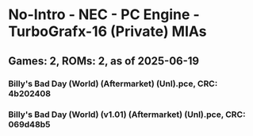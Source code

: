 # No-Intro - NEC - PC Engine - TurboGrafx-16 (Private) MIAs
## Games: 2, ROMs: 2, as of 2025-06-19

### Billy's Bad Day (World) (Aftermarket) (Unl).pce, CRC: 4b202408
### Billy's Bad Day (World) (v1.01) (Aftermarket) (Unl).pce, CRC: 069d48b5
